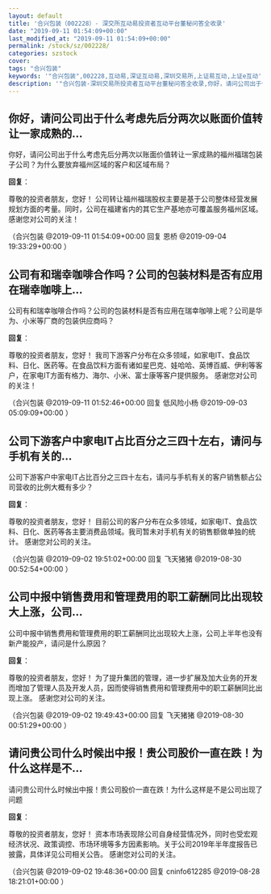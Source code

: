 ```yaml
---
layout: default
title: '合兴包装（002228）- 深交所互动易投资者互动平台董秘问答全收录'
date: "2019-09-11 01:54:09+00:00"
last_modified_at: "2019-09-11 01:54:09+00:00"
permalink: /stock/sz/002228/
categories: szstock
cover: 
tags: "合兴包装"
keywords: '"合兴包装",002228,互动易,深证互动易,深圳交易所,上证易互动,上证e互动'
description: '"合兴包装-深圳交易所投资者互动平台董秘问答全收录,你好，请问公司出于什么考虑先后分两次以账面价值转让一家成熟的福州福瑞包装子公司？为什么要放弃福州区域的客户和区域布局？"'
---
```


## 你好，请问公司出于什么考虑先后分两次以账面价值转让一家成熟的...

你好，请问公司出于什么考虑先后分两次以账面价值转让一家成熟的福州福瑞包装子公司？为什么要放弃福州区域的客户和区域布局？

**回复**：

尊敬的投资者朋友，您好！
公司转让福州福瑞股权主要是基于公司整体经营发展规划方面的考量。同时，公司在福建省内的其它生产基地亦可覆盖服务福州区域。
感谢您对公司的关注！ 

（合兴包装  @2019-09-11 01:54:09+00:00 回复 恩桥  @2019-09-04 19:33:29+00:00 ）

## 公司有和瑞幸咖啡合作吗？公司的包装材料是否有应用在瑞幸咖啡上...

公司有和瑞幸咖啡合作吗？公司的包装材料是否有应用在瑞幸咖啡上呢？公司是华为、小米等厂商的包装供应商吗？

**回复**：

尊敬的投资者朋友，您好！
我司下游客户分布在众多领域，如家电IT、食品饮料、日化、医药等。在食品饮料方面有诸如星巴克、娃哈哈、英博百威、伊利等客户，在家电IT方面有格力、海尔、小米、富士康等客户提供服务。
感谢您对公司的关注！ 

（合兴包装  @2019-09-11 01:52:46+00:00 回复 低风险小杨  @2019-09-03 05:09:09+00:00 ）

## 公司下游客户中家电IT占比百分之三四十左右，请问与手机有关的...

公司下游客户中家电IT占比百分之三四十左右，请问与手机有关的客户销售额占公司营收的比例大概有多少？

**回复**：

尊敬的投资者朋友，您好！
目前公司的客户分布在众多领域，如家电IT、食品饮料、日化、医药等各主要消费品领域。我司暂未对手机有关的销售额做单独的统计。
感谢您对公司的关注。 

（合兴包装  @2019-09-02 19:51:02+00:00 回复 飞天猪猪  @2019-08-30 00:52:54+00:00 ）

## 公司中报中销售费用和管理费用的职工薪酬同比出现较大上涨，公司...

公司中报中销售费用和管理费用的职工薪酬同比出现较大上涨，公司上半年也没有新产能投产，请问是什么原因？

**回复**：

尊敬的投资者朋友，您好！
为了提升集团的管理，进一步扩展及加大业务的开发而增加了管理人员及开发人员，因而使得销售费用和管理费用中的职工薪酬同比出现上涨。
感谢您对公司的关注。 

（合兴包装  @2019-09-02 19:49:43+00:00 回复 飞天猪猪  @2019-08-30 00:51:29+00:00 ）

## 请问贵公司什么时候出中报！贵公司股价一直在跌！为什么这样是不...

请问贵公司什么时候出中报！贵公司股价一直在跌！为什么这样是不是公司出现了问题

**回复**：

尊敬的投资者朋友，您好！
资本市场表现除公司自身经营情况外，同时也受宏观经济状况、政策调控、市场环境等多方因素影响。关于公司2019年半年度报告已披露，具体详见公司相关公告。
感谢您对公司的关注。 

（合兴包装  @2019-09-02 19:48:36+00:00 回复 cninfo612285  @2019-08-28 18:21:01+00:00 ）

